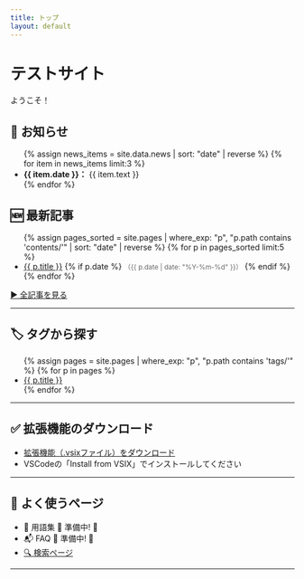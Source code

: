 ```yaml
---
title: トップ
layout: default
---
```


# テストサイト

ようこそ！

<div class="notice-box">
<h2>📢 お知らせ</h2>
<ul>
  {% assign news_items = site.data.news | sort: "date" | reverse %}
  {% for item in news_items limit:3 %}
    <li><strong>{{ item.date }}：</strong> {{ item.text }}</li>
  {% endfor %}
</ul>
</div>

## 🆕 最新記事
<ul>
  {% assign pages_sorted = site.pages | where_exp: "p", "p.path contains 'contents/'" | sort: "date" | reverse %}
  {% for p in pages_sorted limit:5 %}
    <li>
      <a href="{{ site.baseurl }}{{ p.url }}">{{ p.title }}</a>
      {% if p.date %}
        <span style="font-size: 0.85em; color: #666;">（{{ p.date | date: "%Y-%m-%d" }}）</span>
      {% endif %}
    </li>
  {% endfor %}
</ul>

[▶ 全記事を見る](all_contents_list.md)

---

## 🏷 タグから探す

<ul>
  {% assign pages = site.pages | where_exp: "p", "p.path contains 'tags/'" %}
  {% for p in pages %}
    <li><a href="{{ site.baseurl }}{{ p.url }}">{{ p.title }}</a></li>
  {% endfor %}
</ul>

---

## ✅ 拡張機能のダウンロード

- [拡張機能（.vsixファイル）をダウンロード](https://github.com/PicricAcid/manual-site-extension/releases/download/v0.0.1/manual-site-extension-0.0.1.vsix)
- VSCodeの「Install from VSIX」でインストールしてください

---

## 🧭 よく使うページ

- 📖 用語集   🚧 準備中! 🚧
- 📬 FAQ   🚧 準備中! 🚧
- [🔍 検索ページ](search.html)

---
